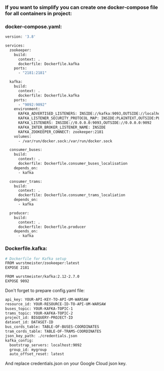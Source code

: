 ### If you want to simplify you can create one docker-compose file for all containers in project:

### docker-compose.yaml:
```bash
version: '3.8'

services:
  zookeeper:
    build:
      context: .
      dockerfile: Dockerfile.kafka
    ports:
      - "2181:2181"

  kafka:
    build:
      context: .
      dockerfile: Dockerfile.kafka
    ports:
      - "9092:9092"
    environment:
      KAFKA_ADVERTISED_LISTENERS: INSIDE://kafka:9093,OUTSIDE://localhost:9092
      KAFKA_LISTENER_SECURITY_PROTOCOL_MAP: INSIDE:PLAINTEXT,OUTSIDE:PLAINTEXT
      KAFKA_LISTENERS: INSIDE://0.0.0.0:9093,OUTSIDE://0.0.0.0:9092
      KAFKA_INTER_BROKER_LISTENER_NAME: INSIDE
      KAFKA_ZOOKEEPER_CONNECT: zookeeper:2181
    volumes:
      - /var/run/docker.sock:/var/run/docker.sock

  consumer_buses:
    build:
      context: .
      dockerfile: Dockerfile.consumer_buses_localisation
    depends_on:
      - kafka

  consumer_trams:
    build:
      context: .
      dockerfile: Dockerfile.consumer_trams_localiation
    depends_on:
      - kafka

  producer:
    build:
      context: .
      dockerfile: Dockerfile.producer
    depends_on:
      - kafka
```
### Dockerfile.kafka:
```bash
# Dockerfile for Kafka setup
FROM wurstmeister/zookeeper:latest
EXPOSE 2181

FROM wurstmeister/kafka:2.12-2.7.0
EXPOSE 9092
```

Don't forget to prepare config.yaml file:
```bash
api_key: YOUR-API-KEY-TO-API-UM-WARSAW
resource_id: YOUR-RESOURCE-ID-TO-API-UM-WARSAW
buses_topic: YOUR-KAFKA-TOPIC-1
trams_topic: YOUR-KAFKA-TOPIC-2
project_id: BIGQUERY-PROJECT-ID
dataset_id: DATASET-ID
bus_cords_table: TABLE-OF-BUSES-COORDINATES
tram_cords_table: TABLE-OF-TRAMS-COORDINATES
json_key_path: ./credentials.json
kafka_config:
  bootstrap_servers: localhost:9092
  group_id: mygroup
  auto_offset_reset: latest
```
And replace credentials.json on your Google Cloud json key.